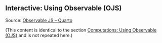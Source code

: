 ## Interactive: Using Observable (OJS)

Source: [Observable JS – Quarto](https://quarto.org/docs/interactive/ojs/)

(This content is identical to the section [Computations: Using Observable (OJS)](#computations-using-observable-ojs) and is not repeated here.)

